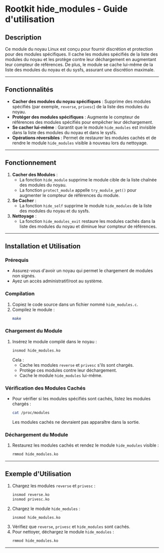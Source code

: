 # Rootkit hide_modules - Guide d'utilisation

## Description

Ce module du noyau Linux est conçu pour fournir discrétion et protection pour des modules spécifiques. Il cache les modules spécifiés de la liste des modules du noyau et les protège contre leur déchargement en augmentant leur compteur de références. De plus, le module se cache lui-même de la liste des modules du noyau et du sysfs, assurant une discrétion maximale.

---

## Fonctionnalités

- **Cacher des modules du noyau spécifiques** : Supprime des modules spécifiés (par exemple, `reverse`, `privesc`) de la liste des modules du noyau.
- **Protéger des modules spécifiques** : Augmente le compteur de références des modules spécifiés pour empêcher leur déchargement.
- **Se cacher lui-même** : Garantit que le module `hide_modules` est invisible dans la liste des modules du noyau et dans le sysfs.
- **Opérations réversibles** : Permet de restaurer les modules cachés et de rendre le module `hide_modules` visible à nouveau lors du nettoyage.

---

## Fonctionnement

1. **Cacher des Modules** :
   - La fonction `hide_module` supprime le module cible de la liste chaînée des modules du noyau.
   - La fonction `protect_module` appelle `try_module_get()` pour augmenter le compteur de références du module.
2. **Se Cacher** :
   - La fonction `hide_self` supprime le module `hide_modules` de la liste des modules du noyau et du sysfs.
3. **Nettoyage** :
   - La fonction `hide_modules_exit` restaure les modules cachés dans la liste des modules du noyau et diminue leur compteur de références.

---

## Installation et Utilisation

### Prérequis

- Assurez-vous d'avoir un noyau qui permet le chargement de modules non signés.
- Ayez un accès administratif/root au système.

### Compilation

1. Copiez le code source dans un fichier nommé `hide_modules.c`.
2. Compilez le module :
   ```bash
   make
   ```

### Chargement du Module

1. Insérez le module compilé dans le noyau :
   ```bash
   insmod hide_modules.ko
   ```
   Cela :
   - Cache les modules `reverse` et `privesc` s'ils sont chargés.
   - Protège ces modules contre leur déchargement.
   - Cache le module `hide_modules` lui-même.

### Vérification des Modules Cachés

- Pour vérifier si les modules spécifiés sont cachés, listez les modules chargés :
  ```bash
  cat /proc/modules
  ```
  Les modules cachés ne devraient pas apparaître dans la sortie.

### Déchargement du Module

1. Restaurez les modules cachés et rendez le module `hide_modules` visible :
   ```bash
   rmmod hide_modules.ko
   ```

---

## Exemple d'Utilisation

1. Chargez les modules `reverse` et `privesc` :
   ```bash
   insmod reverse.ko
   insmod privesc.ko
   ```
2. Chargez le module `hide_modules` :
   ```bash
   insmod hide_modules.ko
   ```
3. Vérifiez que `reverse`, `privesc` et `hide_modules` sont cachés.
4. Pour nettoyer, déchargez le module `hide_modules` :
   ```bash
   rmmod hide_modules.ko
   ```

---
